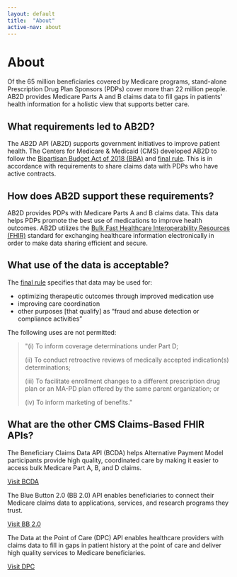 ```yaml
---
layout: default
title:  "About"
active-nav: about
---
```


# About
Of the 65 million beneficiaries covered by Medicare programs, stand-alone Prescription Drug Plan Sponsors (PDPs) cover more than 22 million people. AB2D provides Medicare Parts A and B claims data to fill gaps in patients' health information for a holistic view that supports better care.

## What requirements led to AB2D?
The AB2D API (AB2D) supports government initiatives to improve patient health. The Centers for Medicare & Medicaid (CMS) developed AB2D to follow the [Bipartisan Budget Act of 2018 (BBA)](https://www.congress.gov/bill/115th-congress/house-bill/1892/text) and [final rule](https://www.federalregister.gov/documents/2019/04/16/2019-06822/medicare-and-medicaid-programs-policy-and-technical-changes-to-the-medicare-advantage-medicare). This is in accordance with requirements to share claims data with PDPs who have active contracts.

## How does AB2D support these requirements?
AB2D provides PDPs with Medicare Parts A and B claims data. This data helps PDPs promote the best use of medications to improve health outcomes. AB2D utilizes the [Bulk Fast Healthcare Interoperability Resources (FHIR)](https://www.hl7.org/fhir/overview.html) standard for exchanging healthcare information electronically in order to make data sharing efficient and secure.

## What use of the data is acceptable?
The [final rule](https://www.federalregister.gov/documents/2019/04/16/2019-06822/medicare-and-medicaid-programs-policy-and-technical-changes-to-the-medicare-advantage-medicare#page-15745) specifies that data may be used for:

- optimizing therapeutic outcomes through improved medication use
- improving care coordination
- other purposes [that qualify] as “fraud and abuse detection or compliance activities”

The following uses are not permitted:

> "(i) To inform coverage determinations under Part D;
>
> (ii) To conduct retroactive reviews of medically accepted indication(s) determinations;
>
> (iii) To facilitate enrollment changes to a different prescription drug plan or an MA-PD plan offered by the same parent organization; or
>
> (iv) To inform marketing of benefits."

## What are the other CMS Claims-Based FHIR APIs?
The Beneficiary Claims Data API (BCDA) helps Alternative Payment Model participants provide high quality, coordinated care by making it easier to access bulk Medicare Part A, B, and D claims.

[Visit BCDA](https://bcda.cms.gov/)

The Blue Button 2.0 (BB 2.0) API enables beneficiaries to connect their Medicare claims data to applications, services, and research programs they trust.

[Visit BB 2.0](https://bluebutton.cms.gov/)

The Data at the Point of Care (DPC) API enables healthcare providers with claims data to fill in gaps in patient history at the point of care and deliver high quality services to Medicare beneficiaries.

[Visit DPC](https://dpc.cms.gov/)
